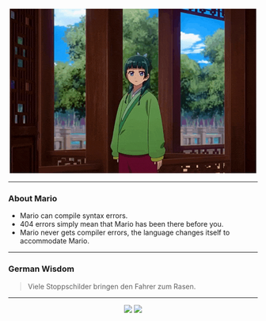 <p align="center">
  <img src="assets/maomao.gif" />
</p>

---

### About Mario
- Mario can compile syntax errors.
- 404 errors simply mean that Mario has been there before you.
- Mario never gets compiler errors, the language changes itself to accommodate Mario.

---

### German Wisdom
> Viele Stoppschilder bringen den Fahrer zum Rasen.

---

<p align="center">
  <a>
    <img height="180em" src="https://github-readme-stats-eight-theta.vercel.app/api?username=Torfkopp&show_icons=true&theme=dark&include_all_commits=true&count_private=true"/>
  </a>
  <a href="https://github.com/Torfkopp?tab=repositories">
    <img height="180em" src="https://github-readme-stats-eight-theta.vercel.app/api/top-langs/?username=torfkopp&layout=compact&theme=dark&langs_count=8&hide=java"/>
  </a>
</p>
